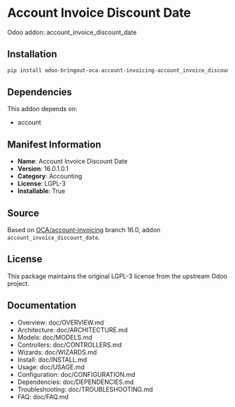 # Account Invoice Discount Date

Odoo addon: account_invoice_discount_date

## Installation

```bash
pip install odoo-bringout-oca-account-invoicing-account_invoice_discount_date
```

## Dependencies

This addon depends on:
- account

## Manifest Information

- **Name**: Account Invoice Discount Date
- **Version**: 16.0.1.0.1
- **Category**: Accounting
- **License**: LGPL-3
- **Installable**: True

## Source

Based on [OCA/account-invoicing](https://github.com/OCA/account-invoicing) branch 16.0, addon `account_invoice_discount_date`.

## License

This package maintains the original LGPL-3 license from the upstream Odoo project.

## Documentation

- Overview: doc/OVERVIEW.md
- Architecture: doc/ARCHITECTURE.md
- Models: doc/MODELS.md
- Controllers: doc/CONTROLLERS.md
- Wizards: doc/WIZARDS.md
- Install: doc/INSTALL.md
- Usage: doc/USAGE.md
- Configuration: doc/CONFIGURATION.md
- Dependencies: doc/DEPENDENCIES.md
- Troubleshooting: doc/TROUBLESHOOTING.md
- FAQ: doc/FAQ.md
